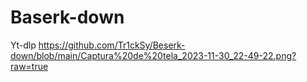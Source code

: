 # Baserk-down
Yt-dlp 
https://github.com/Tr1ckSy/Beserk-down/blob/main/Captura%20de%20tela_2023-11-30_22-49-22.png?raw=true
